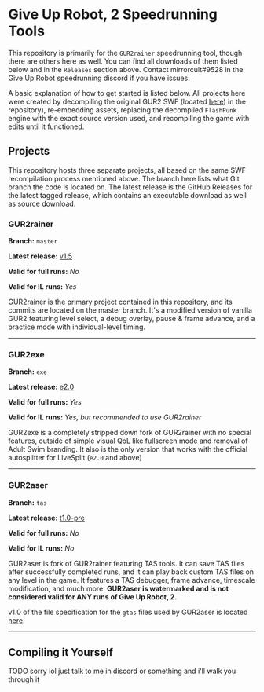 # Give Up Robot, 2 Speedrunning Tools

This repository is primarily for the `GUR2rainer` speedrunning tool, though there are others here as well. You can find all downloads of them listed below and in the `Releases` section above. Contact mirrorcult#9528 in the Give Up Robot speedrunning discord if you have issues. 

A basic explanation of how to get started is listed below. All projects here were created by decompiling the original GUR2 SWF (located [here](https://github.com/mirrorcult/gur2rainer/blob/master/src/assets/Give_Up_Robot_2.swf)) in the repository), re-embedding assets, replacing the decompiled `FlashPunk` engine with the exact source version used, and recompiling the game with edits until it functioned.

## Projects

This repository hosts three separate projects, all based on the same SWF recompilation process mentioned above. The branch here lists what Git branch the code is located on. The latest release is the GitHub Releases for the latest tagged release, which contains an executable download as well as source download.

### GUR2rainer

**Branch:** `master`

**Latest release:** [v1.5](https://github.com/mirrorcult/gur2rainer/releases/tag/v1.5)

**Valid for full runs:** *No*

**Valid for IL runs:** *Yes*

GUR2rainer is the primary project contained in this repository, and its commits are located on the master branch. It's a modified version of vanilla GUR2 featuring level select, a debug overlay, pause & frame advance, and a practice mode with individual-level timing.

---

### GUR2exe

**Branch:** `exe`

**Latest release:** [e2.0](https://github.com/mirrorcult/gur2rainer/releases/tag/e2.0)

**Valid for full runs:** *Yes*

**Valid for IL runs:** *Yes, but recommended to use GUR2rainer*

GUR2exe is a completely stripped down fork of GUR2rainer with no special features, outside of simple visual QoL like fullscreen mode and removal of Adult Swim branding. It also is the only version that works with the official autosplitter for LiveSplit (`e2.0` and above)

---

### GUR2aser

**Branch:** `tas`

**Latest release:** [t1.0-pre](https://github.com/mirrorcult/gur2rainer/releases/tag/t1.0-pre)

**Valid for full runs:** *No*

**Valid for IL runs:** *No*

GUR2aser is fork of GUR2rainer featuring TAS tools. It can save TAS files after successfully completed runs, and it can play back custom TAS files on any level in the game. It features a TAS debugger, frame advance, timescale modification, and much more. **GUR2aser is watermarked and is not considered valid for ANY runs of Give Up Robot, 2.**

v1.0 of the file specification for the `gtas` files used by GUR2aser is located [here](https://github.com/mirrorcult/gur2rainer/blob/tas/GTAS_SPEC.md).

---

## Compiling it Yourself

TODO sorry lol just talk to me in discord or something and i'll walk you through it

